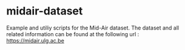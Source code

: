 # midair-dataset
Example and utiliy scripts for the Mid-Air dataset.
The dataset and all related information can be found at the following url : https://midair.ulg.ac.be
